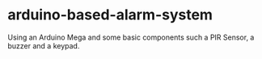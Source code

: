 # arduino-based-alarm-system
 Using an Arduino Mega and some basic components such a PIR Sensor, a buzzer and a keypad.

